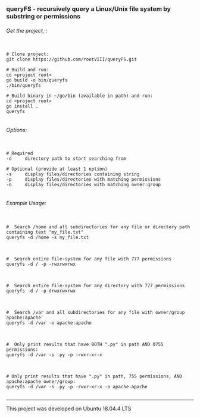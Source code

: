 ### queryFS - recursively query a Linux/Unix file system by substring or permissions


###### Get the project, :
<pre>
  <code>
# Clone project:
git clone https://github.com/rootVIII/queryFS.git

# Build and run:
cd &lt;project root&gt;
go build -o bin/queryfs
./bin/queryfs 

# Build binary in ~/go/bin (available in path) and run:
cd &lt;project root&gt;
go install .
queryfs
  </code>
</pre>


###### Options:
<pre>
  <code>
# Required
-d     directory path to start searching from

# Optional (provide at least 1 option)
-s     display files/directories containing string
-p     display files/directories with matching permissions
-o     display files/directories with matching owner:group
  </code>
</pre>


###### Example Usage:
<pre>
  <code>
#  Search /home and all subdirectories for any file or directory path containing text &#34;my_file.txt&#34;
queryfs -d /home -s my_file.txt
  </code>
</pre>

<pre>
  <code>
#  Search entire file-system for any file with 777 permissions
queryfs -d / -p -rwxrwxrwx
  </code>
</pre>


<pre>
  <code>
#  Search entire file-system for any directory with 777 permissions
queryfs -d / -p drwxrwxrwx
  </code>
</pre>


<pre>
  <code>
#  Search /var and all subdirectories for any file with owner/group apache:apache
queryfs -d /var -o apache:apache
  </code>
</pre>


<pre>
  <code>
#  Only print results that have BOTH &#34;.py&#34; in path AND 0755 permissions:
queryfs -d /var -s .py -p -rwxr-xr-x
  </code>
</pre>


<pre>
  <code>
# Only print results that have &#34;.py&#34; in path, 755 permissions, AND apache:apache owner/group:
queryfs -d /var -s .py -p -rwxr-xr-x -o apache:apache
  </code>
</pre>
<hr>
This project was developed on Ubuntu 18.04.4 LTS
